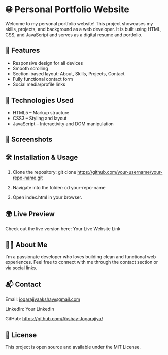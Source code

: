 # 🌐 Personal Portfolio Website

Welcome to my personal portfolio website! This project showcases my skills, projects, and background as a web developer. It is built using HTML, CSS, and JavaScript and serves as a digital resume and portfolio.

## 🚀 Features

- Responsive design for all devices
- Smooth scrolling
- Section-based layout: About, Skills, Projects, Contact
- Fully functional contact form
- Social media/profile links

## 🔧 Technologies Used

- HTML5 – Markup structure
- CSS3 – Styling and layout
- JavaScript – Interactivity and DOM manipulation

## 📸 Screenshots



## 🛠️ Installation & Usage

1. Clone the repository:
      git clone https://github.com/your-username/your-repo-name.git

2. Navigate into the folder:
       cd your-repo-name

3. Open index.html in your browser.


## 🌍 Live Preview
Check out the live version here: Your Live Website Link

## 🙋‍♂️ About Me
I'm a passionate developer who loves building clean and functional web experiences. Feel free to connect with me through the contact section or via social links.

## 📬 Contact
Email: jogarajiyaakshay@gmail.com

LinkedIn: Your LinkedIn

GitHub: https://github.com/Akshay-Jogarajiya/

## 📄 License
This project is open source and available under the MIT License.
   
